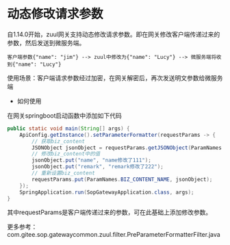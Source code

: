 # 动态修改请求参数

自1.14.0开始，zuul网关支持动态修改请求参数。即在网关修改客户端传递过来的参数，然后发送到微服务端。

```
客户端参数{"name": "jim"} --> zuul中修改为{"name": "Lucy"} --> 微服务端将收到{"name": "Lucy"}
```

使用场景：客户端请求参数经过加密，在网关解密后，再次发送明文参数给微服务端

- 如何使用

在网关springboot启动函数中添加如下代码

```java
public static void main(String[] args) {
    ApiConfig.getInstance().setParameterFormatter(requestParams -> {
        // 获取biz_content
        JSONObject jsonObject = requestParams.getJSONObject(ParamNames.BIZ_CONTENT_NAME);
        // 修改biz_content中的值
        jsonObject.put("name", "name修改了111");
        jsonObject.put("remark", "remark修改了222");
        // 重新设置biz_content
        requestParams.put(ParamNames.BIZ_CONTENT_NAME, jsonObject);
    });
    SpringApplication.run(SopGatewayApplication.class, args);
}

```

其中requestParams是客户端传递过来的参数，可在此基础上添加修改参数。

更多参考：com.gitee.sop.gatewaycommon.zuul.filter.PreParameterFormatterFilter.java
